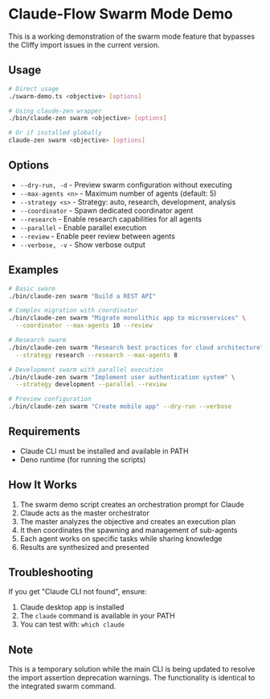 # Claude-Flow Swarm Mode Demo

This is a working demonstration of the swarm mode feature that bypasses the Cliffy import issues in the current version.

## Usage

```bash
# Direct usage
./swarm-demo.ts <objective> [options]

# Using claude-zen wrapper
./bin/claude-zen swarm <objective> [options]

# Or if installed globally
claude-zen swarm <objective> [options]
```

## Options

- `--dry-run, -d` - Preview swarm configuration without executing
- `--max-agents <n>` - Maximum number of agents (default: 5)
- `--strategy <s>` - Strategy: auto, research, development, analysis
- `--coordinator` - Spawn dedicated coordinator agent
- `--research` - Enable research capabilities for all agents
- `--parallel` - Enable parallel execution
- `--review` - Enable peer review between agents
- `--verbose, -v` - Show verbose output

## Examples

```bash
# Basic swarm
./bin/claude-zen swarm "Build a REST API"

# Complex migration with coordinator
./bin/claude-zen swarm "Migrate monolithic app to microservices" \
  --coordinator --max-agents 10 --review

# Research swarm
./bin/claude-zen swarm "Research best practices for cloud architecture" \
  --strategy research --research --max-agents 8

# Development swarm with parallel execution
./bin/claude-zen swarm "Implement user authentication system" \
  --strategy development --parallel --review

# Preview configuration
./bin/claude-zen swarm "Create mobile app" --dry-run --verbose
```

## Requirements

- Claude CLI must be installed and available in PATH
- Deno runtime (for running the scripts)

## How It Works

1. The swarm demo script creates an orchestration prompt for Claude
2. Claude acts as the master orchestrator
3. The master analyzes the objective and creates an execution plan
4. It then coordinates the spawning and management of sub-agents
5. Each agent works on specific tasks while sharing knowledge
6. Results are synthesized and presented

## Troubleshooting

If you get "Claude CLI not found", ensure:
1. Claude desktop app is installed
2. The `claude` command is available in your PATH
3. You can test with: `which claude`

## Note

This is a temporary solution while the main CLI is being updated to resolve the import assertion deprecation warnings. The functionality is identical to the integrated swarm command.